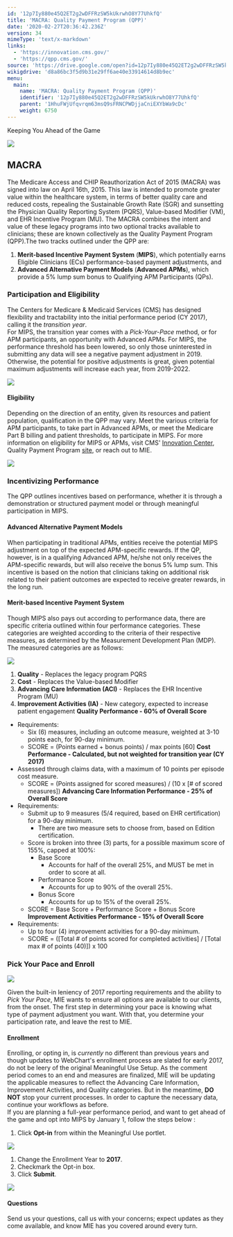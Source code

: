 ```yaml
---
id: '12p7Iy880e45Q2ET2g2wDFFRzSW5kUkrwhO8Y77UhkfQ'
title: 'MACRA: Quality Payment Program (QPP)'
date: '2020-02-27T20:36:42.236Z'
version: 34
mimeType: 'text/x-markdown'
links:
  - 'https://innovation.cms.gov/'
  - 'https://qpp.cms.gov/'
source: 'https://drive.google.com/open?id=12p7Iy880e45Q2ET2g2wDFFRzSW5kUkrwhO8Y77UhkfQ'
wikigdrive: 'd8a86bc3f5d9b31e29ff6ae40e33914614d8b9ec'
menu:
  main:
    name: 'MACRA: Quality Payment Program (QPP)'
    identifier: '12p7Iy880e45Q2ET2g2wDFFRzSW5kUkrwhO8Y77UhkfQ'
    parent: '1HhuFWjUfqvrqm63msQ9sFRNCPWDjjaCniEXYbWa9cDc'
    weight: 6750
---
```

Keeping You Ahead of the Game
  
![](../macra-quality-payment-program-qpp.assets/35b3ede081fc9fe9b8e9fb392e100ed4.jpg)  

  
## MACRA  
  
The Medicare Access and CHIP Reauthorization Act of 2015 (MACRA) was signed into law on April 16th, 2015. This law is intended to promote greater value within the healthcare system, in terms of better quality care and reduced costs, repealing the Sustainable Growth Rate (SGR) and sunsetting the Physician Quality Reporting System (PQRS), Value-based Modifier (VM), and EHR Incentive Program (MU). The MACRA combines the intent and value of these legacy programs into two optional tracks available to clinicians; these are known collectively as the Quality Payment Program (QPP).The two tracks outlined under the QPP are:
1. <strong>Merit-based Incentive Payment System</strong> (<strong>MIPS</strong>), which potentially earns Eligible Clinicians (ECs) performance-based payment adjustments, and
2. <strong>Advanced Alternative Payment Models</strong> (<strong>Advanced APMs</strong>), which provide a 5% lump sum bonus to Qualifying APM Participants (QPs).
  
### Participation and Eligibility  
  
The Centers for Medicare & Medicaid Services (CMS) has designed flexibility and tractability into the initial performance period (CY 2017), calling it the *transition year*.  
For MIPS, the transition year comes with a *Pick-Your-Pace* method, or for APM participants, an opportunity with Advanced APMs. For MIPS, the performance threshold has been lowered, so only those uninterested in submitting any data will see a negative payment adjustment in 2019. Otherwise, the potential for positive adjustments is great, given potential maximum adjustments will increase each year, from 2019-2022.
  
![](../macra-quality-payment-program-qpp.assets/fdc36614e6040324e87099380290dffc.png)  

  
#### Eligibility  
  
Depending on the direction of an entity, given its resources and patient population, qualification in the QPP may vary. Meet the various criteria for APM participants, to take part in Advanced APMs, or meet the Medicare Part B billing and patient thresholds, to participate in MIPS. For more information on eligibility for MIPS or APMs, visit CMS' [Innovation Center](https://innovation.cms.gov/), Quality Payment Program [site](https://qpp.cms.gov/), or reach out to MIE.
  
![](../macra-quality-payment-program-qpp.assets/734099129fcf942b3de8a8ca31b4c2b8.png)  

  
### Incentivizing Performance  
  
The QPP outlines incentives based on performance, whether it is through a demonstration or structured payment model or through meaningful participation in MIPS.
  
#### Advanced Alternative Payment Models  
  
When participating in traditional APMs, entities receive the potential MIPS adjustment on top of the expected APM-specific rewards. If the QP, however, is in a qualifying Advanced APM, he/she not only receives the APM-specific rewards, but will also receive the bonus 5% lump sum. This incentive is based on the notion that clinicians taking on additional risk related to their patient outcomes are expected to receive greater rewards, in the long run.
  
#### Merit-based Incentive Payment System  
  
Though MIPS also pays out according to performance data, there are specific criteria outlined within four performance categories. These categories are weighted according to the criteria of their respective measures, as determined by the Measurement Development Plan (MDP). The measured categories are as follows:
  
![](../macra-quality-payment-program-qpp.assets/5712451dd441e67efa0f54a2ce7bcc4e.png)  

1. <strong>Quality</strong> - Replaces the legacy program PQRS
2. <strong>Cost</strong> - Replaces the Value-based Modifier
3. <strong>Advancing Care Information (ACI)</strong> - Replaces the EHR Incentive Program (MU)
4. <strong>Improvement Activities (IA)</strong> - New category, expected to increase patient engagement
**Quality Performance **-** 60% of Overall Score**
* Requirements:
   * Six (6) measures, including an outcome measure, weighted at 3-10 points each, for 90-day minimum.
   * SCORE = (Points earned + bonus points) / max points [60]
**Cost Performance **-** Calculated, but not weighted for transition year (CY 2017)**
* Assessed through claims data, with a maximum of 10 points per episode cost measure.
   * SCORE = (Points assigned for scored measures) / (10 x [# of scored measures])
**Advancing Care Information Performance - 25% of Overall Score**
* Requirements:
   * Submit up to 9 measures (5/4 required, based on EHR certification) for a 90-day minimum.
      * There are two measure sets to choose from, based on Edition certification.
   * Score is broken into three (3) parts, for a possible maximum score of 155%, capped at 100%:
      * Base Score
         * Accounts for half of the overall 25%, and MUST be met in order to score at all.
      * Performance Score
         * Accounts for up to 90% of the overall 25%.
      * Bonus Score
         * Accounts for up to 15% of the overall 25%.
   * SCORE = Base Score + Performance Score + Bonus Score
**Improvement Activities Performance - 15% of Overall Score**
* Requirements:
   * Up to four (4) improvement activities for a 90-day minimum.
   * SCORE = ([Total # of points scored for completed activities] / [Total max # of points (40)]) x 100
  
### Pick Your Pace and Enroll  

  
![](../macra-quality-payment-program-qpp.assets/bfbd8ddf9c846e1f985e44f63eaa3e57.png)  

Given the built-in leniency of 2017 reporting requirements and the ability to *Pick Your Pace*, MIE wants to ensure all options are available to our clients, from the onset. The first step in determining your pace is knowing what type of payment adjustment you want. With that, you determine your participation rate, and leave the rest to MIE.
  
#### Enrollment  
  
Enrolling, or opting in, is *currently* no different than previous years and though updates to WebChart's enrollment process are slated for early 2017, do not be leery of the original Meaningful Use Setup. As the comment period comes to an end and measures are finalized, MIE will be updating the applicable measures to reflect the Advancing Care Information, Improvement Activities, and Quality categories. But in the meantime, **DO NOT** stop your current processes. In order to capture the necessary data, continue your workflows as before.  
If you are planning a full-year performance period, and want to get ahead of the game and opt into MIPS by January 1, follow the steps below :
1. Click <strong>Opt-in</strong> from within the Meaningful Use portlet.
  
![](../macra-quality-payment-program-qpp.assets/47cd2e1ba3258cceb8c44c32520c7f45.png)  

1. Change the Enrollment Year to <strong>2017</strong>.
2. Checkmark the Opt-in box.
3. Click <strong>Submit</strong>.
  
![](../macra-quality-payment-program-qpp.assets/ddb53c0992cf8480c29efc0140867fcb.png)  

  
#### Questions  
  
Send us your questions, call us with your concerns; expect updates as they come available, and know MIE has you covered around every turn.
